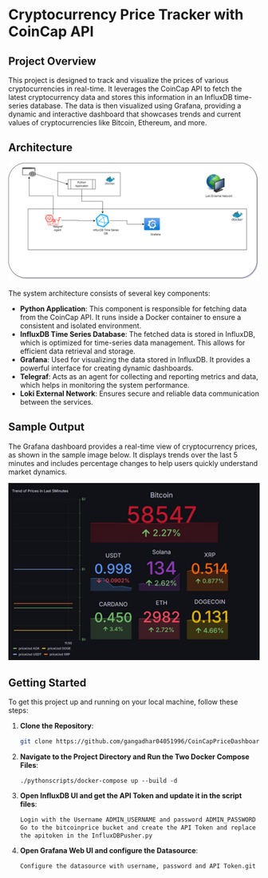 # Cryptocurrency Price Tracker with CoinCap API

## Project Overview
This project is designed to track and visualize the prices of various cryptocurrencies in real-time. It leverages the CoinCap API to fetch the latest cryptocurrency data and stores this information in an InfluxDB time-series database. The data is then visualized using Grafana, providing a dynamic and interactive dashboard that showcases trends and current values of cryptocurrencies like Bitcoin, Ethereum, and more.

## Architecture
![System Architecture](./assets/architecture.png)

The system architecture consists of several key components:
- **Python Application**: This component is responsible for fetching data from the CoinCap API. It runs inside a Docker container to ensure a consistent and isolated environment.
- **InfluxDB Time Series Database**: The fetched data is stored in InfluxDB, which is optimized for time-series data management. This allows for efficient data retrieval and storage.
- **Grafana**: Used for visualizing the data stored in InfluxDB. It provides a powerful interface for creating dynamic dashboards.
- **Telegraf**: Acts as an agent for collecting and reporting metrics and data, which helps in monitoring the system performance.
- **Loki External Network**: Ensures secure and reliable data communication between the services.

## Sample Output
The Grafana dashboard provides a real-time view of cryptocurrency prices, as shown in the sample image below. It displays trends over the last 5 minutes and includes percentage changes to help users quickly understand market dynamics.

![Sample Grafana Dashboard](./assets/sample.jpg)

## Getting Started
To get this project up and running on your local machine, follow these steps:

1. **Clone the Repository**:
   ```bash
   git clone https://github.com/gangadhar04051996/CoinCapPriceDashboard.git

2. **Navigate to the Project Directory and Run the Two Docker Compose Files**:
   ```docker-compose up --build -d
   ./pythonscripts/docker-compose up --build -d

3. **Open InfluxDB UI and get the API Token and update it in the script files**:
   ```Open your browser and go to http://localhost:3000
   Login with the Username ADMIN_USERNAME and password ADMIN_PASSWORD
   Go to the bitcoinprice bucket and create the API Token and replace the apitoken in the InfluxDBPusher.py 

4. **Open Grafana Web UI and configure the Datasource**:
   ```Open your browser and go to http://localhost:3000. Log in with the default credentials (admin,admin) to access the dashboards.
   Configure the datasource with username, password and API Token.git 